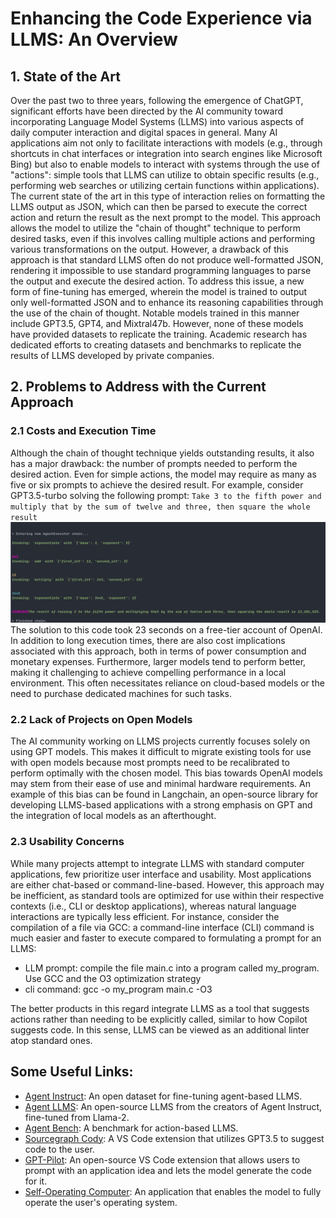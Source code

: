 # Enhancing the Code Experience via LLMS: An Overview

## 1. State of the Art

Over the past two to three years, following the emergence of ChatGPT, significant efforts have been directed by the AI community toward incorporating Language Model Systems (LLMS) into various aspects of daily computer interaction and digital spaces in general. Many AI applications aim not only to facilitate interactions with models (e.g., through shortcuts in chat interfaces or integration into search engines like Microsoft Bing) but also to enable models to interact with systems through the use of "actions": simple tools that LLMS can utilize to obtain specific results (e.g., performing web searches or utilizing certain functions within applications). The current state of the art in this type of interaction relies on formatting the LLMS output as JSON, which can then be parsed to execute the correct action and return the result as the next prompt to the model. This approach allows the model to utilize the "chain of thought" technique to perform desired tasks, even if this involves calling multiple actions and performing various transformations on the output. However, a drawback of this approach is that standard LLMS often do not produce well-formatted JSON, rendering it impossible to use standard programming languages to parse the output and execute the desired action. To address this issue, a new form of fine-tuning has emerged, wherein the model is trained to output only well-formatted JSON and to enhance its reasoning capabilities through the use of the chain of thought. Notable models trained in this manner include GPT3.5, GPT4, and Mixtral47b. However, none of these models have provided datasets to replicate the training. Academic research has dedicated efforts to creating datasets and benchmarks to replicate the results of LLMS developed by private companies.

## 2. Problems to Address with the Current Approach

### 2.1 Costs and Execution Time

Although the chain of thought technique yields outstanding results, it also has a major drawback: the number of prompts needed to perform the desired action. Even for simple actions, the model may require as many as five or six prompts to achieve the desired result. For example, consider GPT3.5-turbo solving the following prompt: ```Take 3 to the fifth power and multiply that by the sum of twelve and three, then square the whole result``` ![openAI GPT3.5 chain execution](./imgs/open_ai_chain.png)The solution to this code took 23 seconds on a free-tier account of OpenAI. In addition to long execution times, there are also cost implications associated with this approach, both in terms of power consumption and monetary expenses. Furthermore, larger models tend to perform better, making it challenging to achieve compelling performance in a local environment. This often necessitates reliance on cloud-based models or the need to purchase dedicated machines for such tasks.

### 2.2 Lack of Projects on Open Models

The AI community working on LLMS projects currently focuses solely on using GPT models. This makes it difficult to migrate existing tools for use with open models because most prompts need to be recalibrated to perform optimally with the chosen model. This bias towards OpenAI models may stem from their ease of use and minimal hardware requirements. An example of this bias can be found in Langchain, an open-source library for developing LLMS-based applications with a strong emphasis on GPT and the integration of local models as an afterthought.

### 2.3 Usability Concerns

While many projects attempt to integrate LLMS with standard computer applications, few prioritize user interface and usability. Most applications are either chat-based or command-line-based. However, this approach may be inefficient, as standard tools are optimized for use within their respective contexts (i.e., CLI or desktop applications), whereas natural language interactions are typically less efficient. For instance, consider the compilation of a file via GCC: a command-line interface (CLI) command is much easier and faster to execute compared to formulating a prompt for an LLMS:
- LLM prompt: compile the file main.c into a program called my_program. Use GCC and the O3 optimization strategy
- cli command: gcc -o my_program main.c -O3

The better products in this regard integrate LLMS as a tool that suggests actions rather than needing to be explicitly called, similar to how Copilot suggests code. In this sense, LLMS can be viewed as an additional linter atop standard ones.

## Some Useful Links:

- [Agent Instruct](https://huggingface.co/datasets/THUDM/AgentInstruct): An open dataset for fine-tuning agent-based LLMS.
- [Agent LLMS](https://arxiv.org/abs/2310.12823): An open-source LLMS from the creators of Agent Instruct, fine-tuned from Llama-2.
- [Agent Bench](https://arxiv.org/abs/2308.03688): A benchmark for action-based LLMS.
- [Sourcegraph Cody](https://sourcegraph.com): A VS Code extension that utilizes GPT3.5 to suggest code to the user.
- [GPT-Pilot](https://github.com/Pythagora-io/gpt-pilot): An open-source VS Code extension that allows users to prompt with an application idea and lets the model generate the code for it.
- [Self-Operating Computer](https://github.com/OthersideAI/self-operating-computer): An application that enables the model to fully operate the user's operating system.
